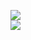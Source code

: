 [![](https://img.shields.io/badge/Made%20With-Github%20Spray-lightgrey.svg?style=for-the-badge&logo=github)](https://github.com/Annihil/github-spray#6922)  
[![](https://i.imgur.com/2DrTn0Z.gif)](https://github.com/Annihil/github-spray)